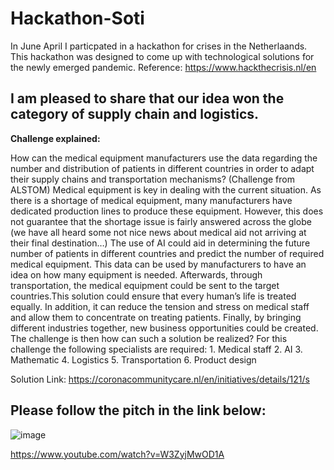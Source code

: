 # Hackathon-Soti
In June April I particpated in a hackathon for crises in the Netherlaands. This hackathon was designed to come up with technological solutions for the newly emerged pandemic.
Reference: https://www.hackthecrisis.nl/en

## I am pleased to share that our idea won the category of supply chain and logistics.

**Challenge explained:**

How can the medical equipment manufacturers use the data regarding the number and distribution of patients in different countries in order to adapt their supply chains and transportation mechanisms? (Challenge from ALSTOM)
Medical equipment is key in dealing with the current situation. As there is a shortage of medical equipment, many manufacturers have dedicated  production lines to produce these equipment. However, this does not guarantee that the shortage issue is fairly answered across the globe (we have all heard some not nice news about medical aid not arriving at their final destination…) The use of AI could aid in determining the future number of patients in different countries and predict the number of required medical equipment. This data can be used by manufacturers to have an idea on how many equipment is needed. Afterwards, through transportation, the medical equipment could be sent to the target countries.This solution could ensure that every human’s life is treated equally. In addition, it can reduce the tension and stress on medical staff and allow them to concentrate on treating patients. Finally, by bringing different industries together, new business opportunities could be created. The challenge is then how can such a solution be realized? For this challenge the following specialists are required: 1. Medical staff 2. AI 3. Mathematic 4. Logistics 5. Transportation 6. Product design

Solution Link: https://coronacommunitycare.nl/en/initiatives/details/121/s

## Please follow the pitch in the link below: 
![image](https://user-images.githubusercontent.com/61543022/121526654-defb8f80-c9f9-11eb-8e08-22963d11922e.png)

 
https://www.youtube.com/watch?v=W3ZyjMwOD1A
